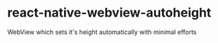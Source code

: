 # react-native-webview-autoheight
WebView which sets it's height automatically with minimal efforts
